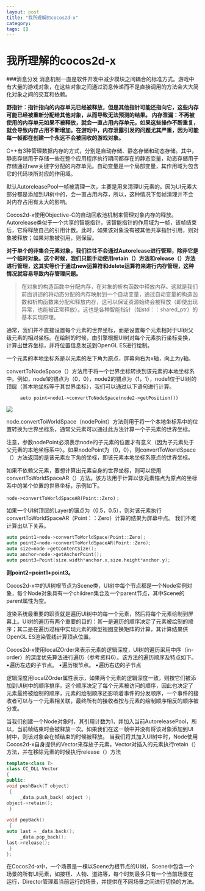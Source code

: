 ```yaml
---
layout: post
title: "我所理解的cocos2d-x"
category: 
tags: []
---
```


# 我所理解的cocos2d-x

###消息分发
消息机制一直是软件开发中减少模块之间耦合的标准方式。游戏中有大量的游戏对象，在这些对象之间通过消息传递而不是直接调用的方法会大大简化对象之间的交互和依赖。

<b>野指针：指针指向的内存单元已经被释放，但是其他指针可能还指向它，这些内存可能已经被重新分配给其他对象，从而导致无法预测的结果。
内存泄漏：不再被使用的内存单元如果不被释放，就会一直占用内存单元，如果这些操作不断重复，就会导致内存占用不断增加。在游戏中，内存泄露引发的问题尤其严重，因为可能每一帧都在创建一个永远不会被回收的游戏对象。</b> 

C++有3种管理数据内存的方式，分别是自动存储、静态存储和动态存储。其中，静态存储用于存储一些在整个应用程序执行期间都存在的静态变量，动态存储用于存储通过new关键字分配的内存单元。自动变量是一个局部变量，其作用域为包含它的代码块所对应的作用域。


默认AutoreleasePool一帧被清理一次，主要是用来清理UI元素的。因为UI元素大部分都是添加到UI树中的，会一直占用内存，所以，这种情况下每帧清理并不会对内存占用有太大的影响。

Cocos2d-x使用Objective-C的自动回收池机制来管理对象内存的释放。Autorelease类似于一个共享的智能指针，该智能指针的作用域为一帧，该帧结束后，它将释放自己的引用计数。此时，如果该对象没有被其他共享指针引用，则对象被释放；如果对象被引用，则保留。

<b> 对于单个的非集合元素对象，我们往往不会通过Autorelease进行管理，除非它是一个临时对象。这个时候，我们只能手动使用retain（）方法和release（）方法进行管理，这其实等价于通过new运算符和delete运算符来进行内存管理，这种情况就容易导致内存管理问题。</b>

> 在对象的构造函数中分配内存，在对象的析构函数中释放内存。这就是我们前面讲述的将动态分配的内存映射到一个自动变量，通过自动变量的构造函数和析构函数来分配和释放内存，这可以保证资源始终会被释放（即使出现异常，也能被正常释放）。这也是各种智能指针（如std：：shared_ptr）的基本实现原理。

通常，我们并不直接设置每个元素的世界坐标，而是设置每个元素相对于UI树父级元素的相对坐标。在绘制的时候，由引擎根据UI树对每个元素执行坐标变换，计算出世界坐标，并将位置信息发送到OpenGL ES进行绘制。

一个元素的本地坐标系是以元素的左下角为原点，屏幕向右为x轴，向上为y轴。



convertToNodeSpace（）方法用于将一个世界坐标转换到该元素的本地坐标系中。例如，node1的锚点为（0，0），node2的锚点为（1，1），node1位于UI树的顶层（其本地坐标等于其世界坐标），我们可以通过以下语句进行计算。

```
     auto point=node1->convertToNodeSpace(node2->getPosition())
```
![](https://ws1.sinaimg.cn/large/006tNc79gy1frd09d11qvj316810cq5n.jpg)

node.convertToWorldSpace（nodePoint）方法则用于将一个本地坐标系中的位置转换为世界坐标系，通常父元素可以通过此方法计算一个子元素的世界坐标。

注意，参数nodePoint必须表示node的子元素的位置才有意义（因为子元素处于父元素的本地坐标系中）。如果nodePoint为（0，0），则convertToWorldSpace（）方法返回的是该元素左下角的坐标，即该元素本地坐标系原点的世界坐标。

如果不依赖父元素，要想计算出元素自身的世界坐标，则可以使用convertToWorldSpaceAR（）方法。该方法用于计算以该元素锚点为原点的坐标系中的某个位置的世界坐标，示例如下。


```
node->convertToWorldSpaceAR(Point::Zero)；
```
如果一个UI树顶层的Layer的锚点为（0.5，0.5），则对该元素执行convertToWorldSpaceAR（Point：：Zero）计算的结果为屏幕中点。
我们不难计算出以下关系。

```C++
auto point1=node->convertToWorldSpace(Point::Zero);
auto point2=node->convertToWorldSpaceAR(Point::Zero);
auto size=node->getContentSize();
auto anchor=node->getAnchorPoint();
auto point3=Point(size.width*anchor.x,size.height*anchor.y);
```
**则point2=point1+point3。**


Cocos2d-x中的UI树根节点为Scene类，UI树中每个节点都是一个Node实例对象，每个Node对象具有一个children集合及一个parent节点，其中Scene的parent属性为空。


渲染系统最重要的职责就是遍历UI树中的每一个元素，然后将每个元素绘制到屏幕上。UI树的遍历有两个重要的目的：其一是遍历的顺序决定了元素被绘制的顺序；其二是在遍历过程中实现元素的模型视图变换矩阵的计算，其计算结果供OpenGL ES渲染管线计算顶点位置。

Cocos2d-x使用localZOrder来表示元素的逻辑深度，UI树的遍历采用中序（in-order）的深度优先算法进行遍历（参考资料6）。该方法的遍历顺序及特点如下。
•遍历左边的子节点。
•遍历根节点。
•遍历右边的子节点

逻辑深度用localZOrder属性表示，如果两个元素的逻辑深度一致，则按它们被添加到UI树中的顺序排序。这个顺序决定了每个元素被访问的顺序，因此也决定了元素最终被绘制的顺序，元素的绘制顺序还影响着事件的分发顺序，一个事件的接收者可以与一个元素相关联，最终所有的接收者按与元素的绘制顺序相反的顺序被分发。

当我们创建一个Node对象时，其引用计数为1，并加入当前AutoreleasePool，所以，当前帧结束时会被释放一次。如果我们在这一帧中并没有将该对象添加到UI树中，则该对象会在帧结束的时候被释放。
当我们将其加入UI树中时，Node使用Cocos2d-x自身提供的Vector<T>来存放子元素，Vector<T>对插入的元素执行retain（）方法，并在移除元素的时候执行release（）方法


```C++
template<class T>
class CC_DLL Vector
{
public:
void pushBack(T object)
 {
     _data.push_back( object );
object->retain();
 }
 
void popBack()
 {
auto last = _data.back();
     _data.pop_back();
last->release();
 }
};
```
在Cocos2d-x中，一个场景是一棵以Scene为根节点的UI树，Scene中包含一个场景的所有UI元素，如按钮、人物、道路等，每个时刻最多只有一个当前场景在运行，Director管理着当前运行的场景，并提供在不同场景之间进行切换的方法。

